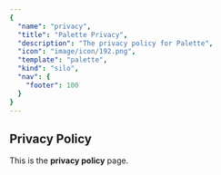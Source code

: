 ```yaml
---
{
  "name": "privacy", 
  "title": "Palette Privacy", 
  "description": "The privacy policy for Palette", 
  "icon": "image/icon/192.png", 
  "template": "palette", 
  "kind": "silo", 
  "nav": {
    "footer": 100
  }
}
---
```


## Privacy Policy

This is the **privacy policy** page.
